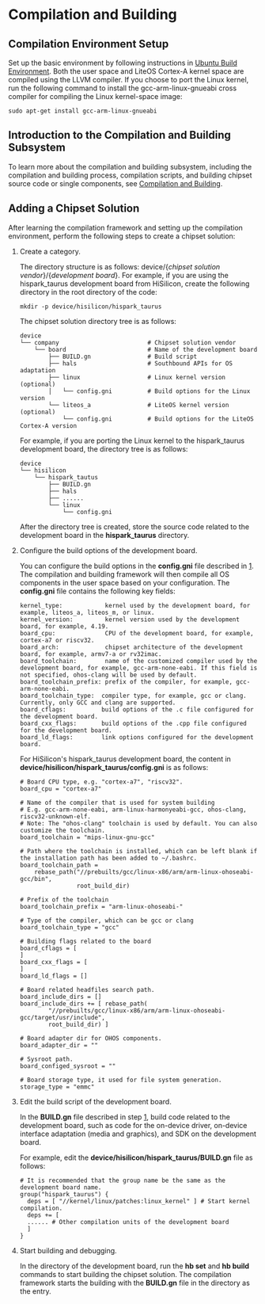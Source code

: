 # Compilation and Building<a name="EN-US_TOPIC_0000001154212512"></a>

## Compilation Environment Setup<a name="section3336103410314"></a>

Set up the basic environment by following instructions in  [Ubuntu Build Environment](../quick-start/quickstart-lite-env-setup-linux.md). Both the user space and LiteOS Cortex-A kernel space are compiled using the LLVM compiler. If you choose to port the Linux kernel, run the following command to install the gcc-arm-linux-gnueabi cross compiler for compiling the Linux kernel-space image:

```
sudo apt-get install gcc-arm-linux-gnueabi
```

## Introduction to the Compilation and Building Subsystem<a name="section354343816319"></a>

To learn more about the compilation and building subsystem, including the compilation and building process, compilation scripts, and building chipset source code or single components, see  [Compilation and Building](../subsystems/subsys-build-mini-lite.md).

## Adding a Chipset Solution<a name="section18612153175011"></a>

After learning the compilation framework and setting up the compilation environment, perform the following steps to create a chipset solution:

1.  <a name="li20894101862"></a>Create a category.

    The directory structure is as follows: device/\{_chipset solution vendor_\}/\{_development board_\}. For example, if you are using the hispark\_taurus development board from HiSilicon, create the following directory in the root directory of the code:

    ```
    mkdir -p device/hisilicon/hispark_taurus
    ```

    The chipset solution directory tree is as follows:

    ```
    device                                      
    └── company                         # Chipset solution vendor
        └── board                       # Name of the development board
            ├── BUILD.gn                # Build script
            ├── hals                    # Southbound APIs for OS adaptation
            ├── linux                   # Linux kernel version (optional)
            │   └── config.gni          # Build options for the Linux version
            └── liteos_a                # LiteOS kernel version (optional)
                └── config.gni          # Build options for the LiteOS Cortex-A version
    ```

    For example, if you are porting the Linux kernel to the hispark\_taurus development board, the directory tree is as follows:

    ```
    device                  
    └── hisilicon             
        └── hispark_tautus          
            ├── BUILD.gn    
            ├── hals        
            ├── ......      
            └── linux    
                └── config.gni  
    ```

    After the directory tree is created, store the source code related to the development board in the  **hispark\_taurus**  directory.

2.  Configure the build options of the development board.

    You can configure the build options in the  **config.gni**  file described in  [1](#li20894101862). The compilation and building framework will then compile all OS components in the user space based on your configuration. The  **config.gni**  file contains the following key fields:

    ```
    kernel_type:            kernel used by the development board, for example, liteos_a, liteos_m, or linux.
    kernel_version:         kernel version used by the development board, for example, 4.19.
    board_cpu:              CPU of the development board, for example, cortex-a7 or riscv32.
    board_arch:             chipset architecture of the development board, for example, armv7-a or rv32imac.
    board_toolchain:        name of the customized compiler used by the development board, for example, gcc-arm-none-eabi. If this field is not specified, ohos-clang will be used by default.
    board_toolchain_prefix: prefix of the compiler, for example, gcc-arm-none-eabi.
    board_toolchain_type:  compiler type, for example, gcc or clang. Currently, only GCC and clang are supported.
    board_cflags:          build options of the .c file configured for the development board.
    board_cxx_flags:       build options of the .cpp file configured for the development board.
    board_ld_flags:        link options configured for the development board.
    ```

    For HiSilicon's hispark\_taurus development board, the content in  **device/hisilicon/hispark\_taurus/config.gni**  is as follows:

    ```
    # Board CPU type, e.g. "cortex-a7", "riscv32".
    board_cpu = "cortex-a7"
    
    # Name of the compiler that is used for system building
    # E.g. gcc-arm-none-eabi, arm-linux-harmonyeabi-gcc, ohos-clang,  riscv32-unknown-elf.
    # Note: The "ohos-clang" toolchain is used by default. You can also customize the toolchain.
    board_toolchain = "mips-linux-gnu-gcc"
    
    # Path where the toolchain is installed, which can be left blank if the installation path has been added to ~/.bashrc.
    board_toolchain_path = 
        rebase_path("//prebuilts/gcc/linux-x86/arm/arm-linux-ohoseabi-gcc/bin",
                    root_build_dir)
    
    # Prefix of the toolchain
    board_toolchain_prefix = "arm-linux-ohoseabi-"
    
    # Type of the compiler, which can be gcc or clang
    board_toolchain_type = "gcc"
    
    # Building flags related to the board
    board_cflags = [
    ]
    board_cxx_flags = [
    ]
    board_ld_flags = []
    
    # Board related headfiles search path.
    board_include_dirs = []
    board_include_dirs += [ rebase_path(
            "//prebuilts/gcc/linux-x86/arm/arm-linux-ohoseabi-gcc/target/usr/include",
            root_build_dir) ]
    
    # Board adapter dir for OHOS components.
    board_adapter_dir = ""
    
    # Sysroot path.
    board_configed_sysroot = ""
    
    # Board storage type, it used for file system generation.
    storage_type = "emmc"
    ```

3.  Edit the build script of the development board.

    In the  **BUILD.gn**  file described in step  [1](#li20894101862), build code related to the development board, such as code for the on-device driver, on-device interface adaptation \(media and graphics\), and SDK on the development board.

    For example, edit the  **device/hisilicon/hispark\_taurus/BUILD.gn**  file as follows:

    ```
    # It is recommended that the group name be the same as the development board name.
    group("hispark_taurus") {   
      deps = [ "//kernel/linux/patches:linux_kernel" ] # Start kernel compilation.
      deps += [
      ...... # Other compilation units of the development board
      ]
    }
    ```

4.  Start building and debugging.

    In the directory of the development board, run the  **hb set**  and  **hb build**  commands to start building the chipset solution. The compilation framework starts the building with the  **BUILD.gn**  file in the directory as the entry.


